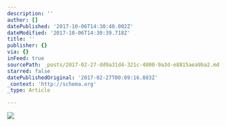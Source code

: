 ```yaml
---
description: ''
author: []
datePublished: '2017-10-06T14:30:40.002Z'
dateModified: '2017-10-06T14:30:39.718Z'
title: ''
publisher: {}
via: {}
inFeed: true
sourcePath: _posts/2017-02-27-dd9a31d4-321c-4800-9a3d-e8815aea9ba2.md
starred: false
datePublishedOriginal: '2017-02-27T00:09:16.883Z'
_context: 'http://schema.org'
_type: Article

---
```

![](https://the-grid-user-content.s3-us-west-2.amazonaws.com/cfd7937f-8d4e-4663-8a05-33e2fbdc40ba.jpg)